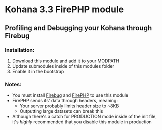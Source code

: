 # Kohana 3.3 FirePHP module
## Profiling and Debugging your Kohana through Firebug

### Installation:
1. Download this module and add it to your MODPATH
2. Update submodules inside of this modules folder
3. Enable it in the bootstrap

### Notes:
- You must install [Firebug](https://addons.mozilla.org/en-US/firefox/addon/firebug/) and [FirePHP](https://addons.mozilla.org/en-us/firefox/addon/firephp/) to use this module
- FirePHP sends its' data through headers, meaning:
	- Your server probably limits header size to ~8KB
	- Outputting large datasets can break this
- Although there's a catch for PRODUCTION mode inside of the init file,
  it's *highly* recommended that you disable this module in production